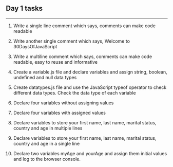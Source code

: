 ## Day 1 tasks

---

1. Write a single line comment which says, comments can make code readable

2. Write another single comment which says, Welcome to 30DaysOfJavaScript
3. Write a multiline comment which says, comments can make code readable, easy to reuse and informative
4. Create a variable.js file and declare variables and assign string, boolean, undefined and null data types
5. Create datatypes.js file and use the JavaScript typeof operator to check different data types. Check the data type of each variable
6. Declare four variables without assigning values
7. Declare four variables with assigned values
8. Declare variables to store your first name, last name, marital status, country and age in multiple lines
9. Declare variables to store your first name, last name, marital status, country and age in a single line
10. Declare two variables myAge and yourAge and assign them initial values and log to the browser console.
